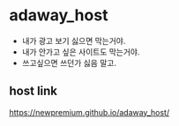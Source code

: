 # adaway_host

* 내가 광고 보기 싫으면 막는거야.
* 내가 안가고 싶은 사이트도 막는거야.
* 쓰고싶으면 쓰던가 싫음 말고.

## host link

https://newpremium.github.io/adaway_host/
